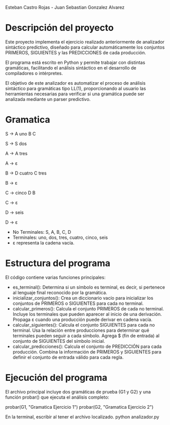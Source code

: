 Esteban Castro Rojas - Juan Sebastian Gonzalez Alvarez

# Descripción del proyecto

Este proyecto implementa el ejercicio realizado anteriormente de analizador sintáctico predictivo, diseñado para calcular automáticamente los conjuntos PRIMEROS, SIGUIENTES y las PREDICCIONES de cada producción.

El programa está escrito en Python y permite trabajar con distintas gramáticas, facilitando el análisis sintáctico en el desarrollo de compiladores o intérpretes.

El objetivo de este analizador es automatizar el proceso de análisis sintáctico para gramáticas tipo LL(1), proporcionando al usuario las herramientas necesarias para verificar si una gramática puede ser analizada mediante un parser predictivo.

# Gramatica

S → A uno B C

S → S dos

A → A tres

A → ε

B → D cuatro C tres

B → ε

C → cinco D B

C → ε

D → seis

D → ε

- No Terminales: S, A, B, C, D
- Terminales: uno, dos, tres, cuatro, cinco, seis
- ε representa la cadena vacía.

# Estructura del programa

El código contiene varias funciones principales:

- es_terminal(): Determina si un símbolo es terminal, es decir, si pertenece al lenguaje final reconocido por la gramática.
- inicializar_conjuntos(): Crea un diccionario vacío para inicializar los conjuntos de PRIMEROS o SIGUIENTES para cada no terminal.
- calcular_primeros(): Calcula el conjunto PRIMEROS de cada no terminal. Incluye los terminales que pueden aparecer al inicio de una derivación. Propaga ε cuando una producción puede derivar en cadena vacía.
- calcular_siguientes(): Calcula el conjunto SIGUIENTES para cada no terminal. Usa la relación entre producciones para determinar qué terminales pueden seguir a cada símbolo. Agrega $ (fin de entrada) al conjunto de SIGUIENTES del símbolo inicial.
- calcular_predicciones(): Calcula el conjunto de PREDICCIÓN para cada producción. Combina la información de PRIMEROS y SIGUIENTES para definir el conjunto de entrada válido para cada regla.

# Ejecución del programa

El archivo principal incluye dos gramáticas de prueba (G1 y G2) y una función probar() que ejecuta el análisis completo:

probar(G1, "Gramatica Ejercicio 1")
probar(G2, "Gramatica Ejercicio 2")

En la terminal, escribir al tener el archivo localizado.
python analizador.py

